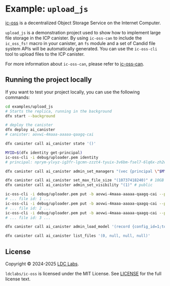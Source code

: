 # Example: `upload_js`

[ic-oss](https://github.com/ldclabs/ic-oss) is a decentralized Object Storage Service on the Internet Computer.

`upload_js` is a demonstration project used to show how to implement large file storage in the ICP canister. By using `ic-oss-can` to include the `ic_oss_fs!` macro in your canister, an `fs` module and a set of Candid file system APIs will be automatically generated. You can use the `ic-oss-cli` tool to upload files to the ICP canister.

For more information about `ic-oss-can`, please refer to [ic-oss-can](https://github.com/ldclabs/ic-oss/tree/main/src/ic_oss_can).

## Running the project locally

If you want to test your project locally, you can use the following commands:

```bash
cd examples/upload_js
# Starts the replica, running in the background
dfx start --background

# deploy the canister
dfx deploy ai_canister
# canister: aovwi-4maaa-aaaaa-qaagq-cai

dfx canister call ai_canister state '()'

MYID=$(dfx identity get-principal)
ic-oss-cli -i debug/uploader.pem identity
# principal: nprym-ylvyz-ig3fr-lgcmn-zzzt4-tyuix-3v6bm-fsel7-6lq6x-zh2w7-zqe

dfx canister call ai_canister admin_set_managers "(vec {principal \"$MYID\"; principal \"nprym-ylvyz-ig3fr-lgcmn-zzzt4-tyuix-3v6bm-fsel7-6lq6x-zh2w7-zqe\"})"

dfx canister call ai_canister set_max_file_size "(10737418240)" # 10GB
dfx canister call ai_canister admin_set_visibility "(1)" # public

ic-oss-cli -i debug/uploader.pem put -b aovwi-4maaa-aaaaa-qaagq-cai --path Qwen1.5-0.5B-Chat/config.json
# ... file id: 1 ...
ic-oss-cli -i debug/uploader.pem put -b aovwi-4maaa-aaaaa-qaagq-cai --path Qwen1.5-0.5B-Chat/tokenizer.json
# ... file id: 2 ...
ic-oss-cli -i debug/uploader.pem put -b aovwi-4maaa-aaaaa-qaagq-cai --path Qwen1.5-0.5B-Chat/model.safetensors
# ... file id: 3 ...

dfx canister call ai_canister admin_load_model '(record {config_id=1;tokenizer_id=2;model_id=3})'

dfx canister call ai_canister list_files '(0, null, null, null)'
```

## License
Copyright © 2024-2025 [LDC Labs](https://github.com/ldclabs).

`ldclabs/ic-oss` is licensed under the MIT License. See [LICENSE](../../LICENSE-MIT) for the full license text.
